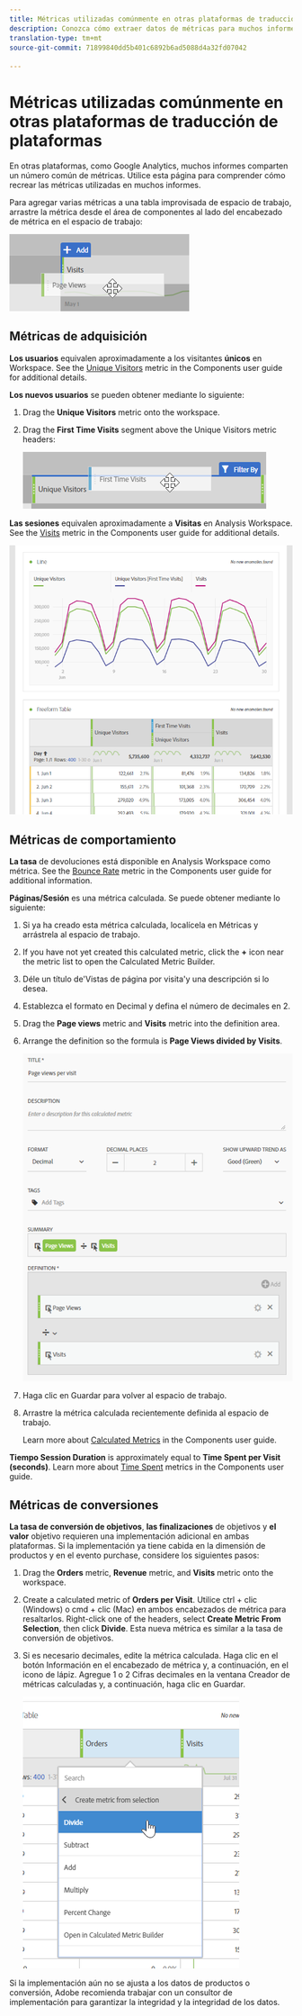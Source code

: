 ```yaml
---
title: Métricas utilizadas comúnmente en otras plataformas de traducción de plataformas
description: Conozca cómo extraer datos de métricas para muchos informes comunes usando terminología más familiar para los usuarios de Google Analytics.
translation-type: tm+mt
source-git-commit: 71899840dd5b401c6892b6ad5088d4a32fd07042

---
```



# Métricas utilizadas comúnmente en otras plataformas de traducción de plataformas

En otras plataformas, como Google Analytics, muchos informes comparten un número común de métricas. Utilice esta página para comprender cómo recrear las métricas utilizadas en muchos informes.

Para agregar varias métricas a una tabla improvisada de espacio de trabajo, arrastre la métrica desde el área de componentes al lado del encabezado de métrica en el espacio de trabajo:

![Métrica adicional](../assets/new_metric.png)

## Métricas de adquisición

**Los usuarios** equivalen aproximadamente a los visitantes **únicos** en Workspace. See the [Unique Visitors](../../../components/c-variables/c-metrics/metrics-unique-visitors.md) metric in the Components user guide for additional details.

**Los nuevos usuarios** se pueden obtener mediante lo siguiente:

1. Drag the **Unique Visitors** metric onto the workspace.
2. Drag the **First Time Visits** segment above the Unique Visitors metric headers:

   ![Visitas por primera vez](../assets/first_time_visits.png)

**Las sesiones** equivalen aproximadamente a **Visitas** en Analysis Workspace. See the [Visits](../../../components/c-variables/c-metrics/metrics-visit.md) metric in the Components user guide for additional details.

![Métricas de adquisición](../assets/acquisition_metrics.png)

## Métricas de comportamiento

**La tasa** de devoluciones está disponible en Analysis Workspace como métrica. See the [Bounce Rate](../../../components/c-variables/c-metrics/metrics-bounce-rate.md) metric in the Components user guide for additional information.

**Páginas/Sesión** es una métrica calculada. Se puede obtener mediante lo siguiente:

1. Si ya ha creado esta métrica calculada, localícela en Métricas y arrástrela al espacio de trabajo.
2. If you have not yet created this calculated metric, click the **+** icon near the metric list to open the Calculated Metric Builder.
3. Déle un título de'Vistas de página por visita'y una descripción si lo desea.
4. Establezca el formato en Decimal y defina el número de decimales en 2.
5. Drag the **Page views** metric and **Visits** metric into the definition area.
6. Arrange the definition so the formula is **Page Views divided by Visits**.

   ![Vistas de página por visita](../assets/page_views_per_visit.png)

7. Haga clic en Guardar para volver al espacio de trabajo.
8. Arrastre la métrica calculada recientemente definida al espacio de trabajo.

   Learn more about [Calculated Metrics](../../../components/c-variables/c-metrics/calculated-metric.md) in the Components user guide.

**Tiempo Session Duration** is approximately equal to **Time Spent per Visit (seconds)**. Learn more about [Time Spent](../../../components/c-variables/c-metrics/metrics-time-spent.md) metrics in the Components user guide.

## Métricas de conversiones

**La tasa de conversión de objetivos**, **las finalizaciones** de objetivos y **el valor** objetivo requieren una implementación adicional en ambas plataformas. Si la implementación ya tiene cabida en la dimensión de productos y en el evento purchase, considere los siguientes pasos:

1. Drag the **Orders** metric, **Revenue** metric, and **Visits** metric onto the workspace.
1. Create a calculated metric of **Orders per Visit**. Utilice ctrl + clic (Windows) o cmd + clic (Mac) en ambos encabezados de métrica para resaltarlos. Right-click one of the headers, select **Create Metric From Selection**, then click **Divide**. Esta nueva métrica es similar a la tasa de conversión de objetivos.
1. Si es necesario decimales, edite la métrica calculada. Haga clic en el botón Información en el encabezado de métrica y, a continuación, en el icono de lápiz. Agregue 1 o 2 Cifras decimales en la ventana Creador de métricas calculadas y, a continuación, haga clic en Guardar.

   ![Pedidos por visita](../assets/orders_per_visit.png)

Si la implementación aún no se ajusta a los datos de productos o conversión, Adobe recomienda trabajar con un consultor de implementación para garantizar la integridad y la integridad de los datos.
